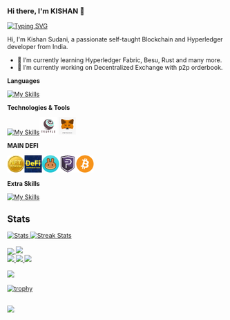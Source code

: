 ### Hi there, I'm KISHAN 👋

[![Typing SVG](https://readme-typing-svg.herokuapp.com?color=9B8FF7&lines=KISHAN+%3D%3D+DEV+%3F+True+%3A+True;Blockchain+Developer)](https://git.io/typing-svg)

Hi, I'm Kishan Sudani, a passionate self-taught Blockchain and Hyperledger developer from India.

- 🌱 I’m currently learning Hyperledger Fabric, Besu, Rust and many more.
- 🔭 I’m currently working on Decentralized Exchange with p2p orderbook.

**Languages**

[![My Skills](https://skillicons.dev/icons?i=solidity,linux,py,js,cpp,go,rust,mongodb,nodejs)](https://skillicons.dev)

**Technologies & Tools**

[![My Skills](https://skillicons.dev/icons?i=docker,github,ipfs,vscode,react,remix)](https://skillicons.dev)<img src="https://raw.githubusercontent.com/kroim/profile/master/icons/icon_truffle.png" alt="truffle" width="40" height="40"/></a> <img src="https://raw.githubusercontent.com/kroim/profile/master/icons/icon_metamask.png" alt="metamask" width="40" height="40"/></a>

**MAIN DEFI**

<img src="https://github.com/kroim/profile/blob/master/icons/icon_nft.png?raw=true" width="40"><img src="https://github.com/kroim/profile/blob/master/icons/icon_defi.png?raw=true" width="40"><img src="https://github.com/kroim/profile/blob/master/icons/icon_pancake.png?raw=true" width="40"><img src="https://github.com/kroim/profile/blob/master/icons/icon_pivx.png?raw=true" width="40"><img src="https://github.com/kroim/profile/blob/master/icons/icon_bitcoin.png?raw=true" width="40">

**Extra Skills**

[![My Skills](https://skillicons.dev/icons?i=blender,ps,unreal,stackoverflow)](https://skillicons.dev)


<a><h2>Stats</h2></a>

<div>
    <a href="https://github-readme-stats.vercel.app">
        <img width="49%" alt="Stats" src="https://github-readme-stats.vercel.app/api?&count_private=true&include_all_commits=true&username=kishansudani&theme=shades-of-purple&custom_title=GitHub+Stats&hide_border=true"/>
    </a>
    <a href="https://github-readme-streak-stats.herokuapp.com">
        <img width="49%" alt="Streak Stats" src="https://github-readme-streak-stats.herokuapp.com/?user=kishansudani&theme=shades-of-purple&hide_border=true"/>
    </a>
  </div>
  </br>

<a href="#">
  <!-- Change the `github-readme-stats.vercel.app` to `github-readme-stats.vercel.app`  -->
  <img align="center" src="https://github-readme-stats.vercel.app/api/top-langs/?username=kishansudani&layout=compact&theme=material-palenight" />
</a>

<img src="https://user-images.githubusercontent.com/73097560/115834477-dbab4500-a447-11eb-908a-139a6edaec5c.gif">

<br />

<div> 
  <a href="https://www.instagram.com/kishan._.sudani" target="_blank">
    <img src="https://img.shields.io/badge/-Instagram-%23E4405F?style=for-the-badge&logo=instagram&logoColor=white" target="_blank">
  </a>
  </a>
  <a href = "mailto:kishansudani661@gmail.com">
    <img src="https://img.shields.io/badge/-Gmail-%23333?style=for-the-badge&logo=gmail&logoColor=white" target="_blank">
  </a>
  <a href="https://www.linkedin.com/in/kishan-sudani/?locale=en_US" target="_blank">
    <img src="https://img.shields.io/badge/-LinkedIn-%230077B5?style=for-the-badge&logo=linkedin&logoColor=white" target="_blank">
  </a>
</div>

</br>
<img src="https://user-images.githubusercontent.com/73097560/115834477-dbab4500-a447-11eb-908a-139a6edaec5c.gif">
</br>

[![trophy](https://github-profile-trophy.vercel.app/?username=kishansudani&theme=dracula&no-frame=true&margin-w=15&margin-h=15&date_format=j%20M%5B%20Y%5D&locale=es)](https://github.com/corpjorge/github-profile-trophy)

</br>
<img src="https://user-images.githubusercontent.com/73097560/115834477-dbab4500-a447-11eb-908a-139a6edaec5c.gif">
</br>
